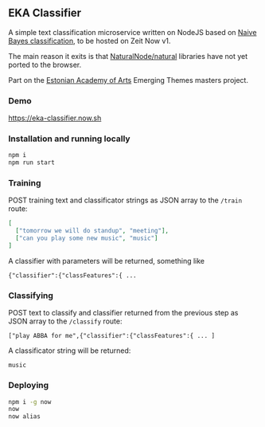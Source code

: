 ## EKA Classifier

A simple text classification microservice written on NodeJS based on [Naive Bayes classification](https://github.com/NaturalNode/natural#bayesian-and-logistic-regression), to be hosted on Zeit Now v1.

The main reason it exits is that [NaturalNode/natural](https://github.com/NaturalNode/natural#bayesian-and-logistic-regression) libraries have not yet ported to the browser.

Part on the [Estonian Academy of Arts](https://www.artun.ee/en/home/) Emerging Themes masters project.

### Demo

https://eka-classifier.now.sh

### Installation and running locally

```sh
npm i
npm run start
```

### Training

POST training text and classificator strings as JSON array to the `/train` route:

```json
[
  ["tomorrow we will do standup", "meeting"],
  ["can you play some new music", "music"]
]
```

A classifier with parameters will be returned, something like

```
{"classifier":{"classFeatures":{ ...
```

### Classifying

POST text to classify and classifier returned from the previous step as JSON array to the `/classify` route:

```
["play ABBA for me",{"classifier":{"classFeatures":{ ... ]
```

A classificator string will be returned:

```
music
```

### Deploying

```sh
npm i -g now
now
now alias
```
